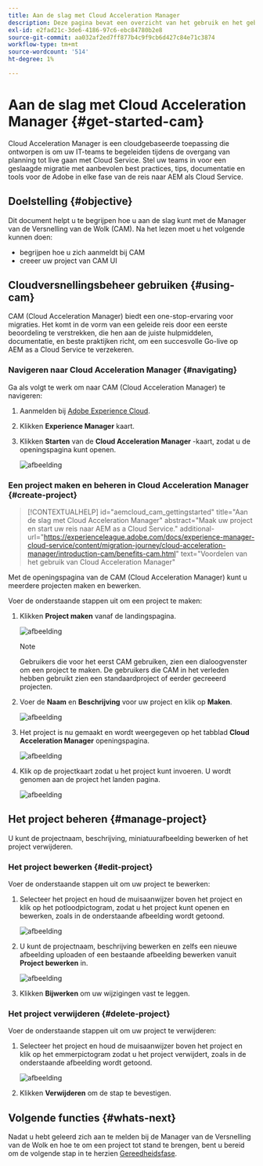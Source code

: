 ```yaml
---
title: Aan de slag met Cloud Acceleration Manager
description: Deze pagina bevat een overzicht van het gebruik en het gebruik van Cloud Acceleration Manager.
exl-id: e2fad21c-3de6-4186-97c6-ebc84780b2e8
source-git-commit: aa032af2ed7ff877b4c9f9cb6d427c84e71c3874
workflow-type: tm+mt
source-wordcount: '514'
ht-degree: 1%

---
```


# Aan de slag met Cloud Acceleration Manager {#get-started-cam}

Cloud Acceleration Manager is een cloudgebaseerde toepassing die ontworpen is om uw IT-teams te begeleiden tijdens de overgang van planning tot live gaan met Cloud Service. Stel uw teams in voor een geslaagde migratie met aanbevolen best practices, tips, documentatie en tools voor de Adobe in elke fase van de reis naar AEM als Cloud Service.

## Doelstelling {#objective}

Dit document helpt u te begrijpen hoe u aan de slag kunt met de Manager van de Versnelling van de Wolk (CAM). Na het lezen moet u het volgende kunnen doen:

* begrijpen hoe u zich aanmeldt bij CAM
* creeer uw project van CAM UI

## Cloudversnellingsbeheer gebruiken {#using-cam}

CAM (Cloud Acceleration Manager) biedt een one-stop-ervaring voor migraties. Het komt in de vorm van een geleide reis door een eerste beoordeling te verstrekken, die hen aan de juiste hulpmiddelen, documentatie, en beste praktijken richt, om een succesvolle Go-live op AEM as a Cloud Service te verzekeren.

### Navigeren naar Cloud Acceleration Manager {#navigating}

Ga als volgt te werk om naar CAM (Cloud Acceleration Manager) te navigeren:

1. Aanmelden bij [Adobe Experience Cloud](https://experience.adobe.com).

1. Klikken **Experience Manager** kaart.

1. Klikken **Starten** van de **Cloud Acceleration Manager** -kaart, zodat u de openingspagina kunt openen.

   ![afbeelding](/help/journey-migration/cloud-acceleration-manager/assets/cam-1.png)

### Een project maken en beheren in Cloud Acceleration Manager {#create-project}

>[!CONTEXTUALHELP]
>id="aemcloud_cam_gettingstarted"
>title="Aan de slag met Cloud Acceleration Manager"
>abstract="Maak uw project en start uw reis naar AEM as a Cloud Service."
>additional-url="https://experienceleague.adobe.com/docs/experience-manager-cloud-service/content/migration-journey/cloud-acceleration-manager/introduction-cam/benefits-cam.html" text="Voordelen van het gebruik van Cloud Acceleration Manager"

Met de openingspagina van de CAM (Cloud Acceleration Manager) kunt u meerdere projecten maken en bewerken.

Voer de onderstaande stappen uit om een project te maken:

1. Klikken **Project maken** vanaf de landingspagina.

   ![afbeelding](/help/journey-migration/cloud-acceleration-manager/assets/cam-2.png)

   >[!NOTE]
   >Gebruikers die voor het eerst CAM gebruiken, zien een dialoogvenster om een project te maken. De gebruikers die CAM in het verleden hebben gebruikt zien een standaardproject of eerder gecreeerd projecten.

1. Voer de **Naam** en **Beschrijving** voor uw project en klik op **Maken**.

   ![afbeelding](/help/journey-migration/cloud-acceleration-manager/assets/cam-3.png)

1. Het project is nu gemaakt en wordt weergegeven op het tabblad **Cloud Acceleration Manager** openingspagina.

   ![afbeelding](/help/journey-migration/cloud-acceleration-manager/assets/cam-landing.png)

1. Klik op de projectkaart zodat u het project kunt invoeren. U wordt genomen aan de project het landen pagina.

   ![afbeelding](/help/journey-migration/cloud-acceleration-manager/assets/cam-5.png)

## Het project beheren {#manage-project}

U kunt de projectnaam, beschrijving, miniatuurafbeelding bewerken of het project verwijderen.

### Het project bewerken {#edit-project}

Voer de onderstaande stappen uit om uw project te bewerken:

1. Selecteer het project en houd de muisaanwijzer boven het project en klik op het potloodpictogram, zodat u het project kunt openen en bewerken, zoals in de onderstaande afbeelding wordt getoond.

   ![afbeelding](/help/journey-migration/cloud-acceleration-manager/assets/cam-4.png)

1. U kunt de projectnaam, beschrijving bewerken en zelfs een nieuwe afbeelding uploaden of een bestaande afbeelding bewerken vanuit **Project bewerken** in.

   ![afbeelding](/help/journey-migration/cloud-acceleration-manager/assets/cam-edit.png)

1. Klikken **Bijwerken** om uw wijzigingen vast te leggen.

### Het project verwijderen {#delete-project}

Voer de onderstaande stappen uit om uw project te verwijderen:

1. Selecteer het project en houd de muisaanwijzer boven het project en klik op het emmerpictogram zodat u het project verwijdert, zoals in de onderstaande afbeelding wordt getoond.

   ![afbeelding](/help/journey-migration/cloud-acceleration-manager/assets/cam-4.png)

1. Klikken **Verwijderen** om de stap te bevestigen.

## Volgende functies {#whats-next}

Nadat u hebt geleerd zich aan te melden bij de Manager van de Versnelling van de Wolk en hoe te om een project tot stand te brengen, bent u bereid om de volgende stap in te herzien [Gereedheidsfase](https://experienceleague.adobe.com/docs/experience-manager-cloud-service/content/migration-journey/cloud-acceleration-manager/using-cam/cam-readiness-phase.html).
